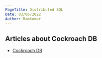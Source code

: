 ```yaml
---
PageTitle: Distributed SQL
Date: 03/06/2022
Author: Ramkumar
---
```


## Articles about Cockroach DB

- [Cockroach DB](http://muratbuffalo.blogspot.com/2022/03/cockroachdb-resilient-geo-distributed.html)


